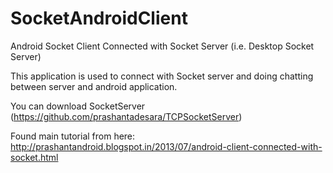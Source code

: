 SocketAndroidClient
===================

Android Socket Client Connected with Socket Server (i.e. Desktop Socket Server)

This application is used to connect with Socket server and doing chatting between server and android application.

You can download SocketServer (https://github.com/prashantadesara/TCPSocketServer)

Found main tutorial from here: 
http://prashantandroid.blogspot.in/2013/07/android-client-connected-with-socket.html
